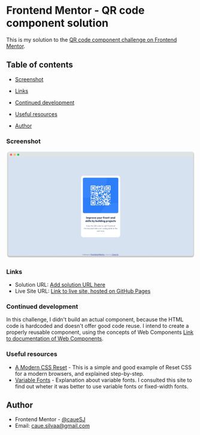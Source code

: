 # Frontend Mentor - QR code component solution

This is my solution to the [QR code component challenge on Frontend Mentor](https://www.frontendmentor.io/challenges/qr-code-component-iux_sIO_H).

## Table of contents


- [Screenshot](#screenshot)
- [Links](#links)
- [Continued development](#continued-development)
- [Useful resources](#useful-resources)

- [Author](#author)

### Screenshot

![QR code component screenshot](./images/qr-code-screenshot.png)

### Links

- Solution URL: [Add solution URL here](https://your-solution-url.com)
- Live Site URL: [Link to live site, hosted on GitHub Pages](https://cauesj.github.io/qr-code-component/)

### Continued development

In this challenge, I didn't build an actual component, because the HTML code is hardcoded and doesn't offer good code reuse.
I intend to create a properly reusable component, using the concepts of Web Components [Link to documentation of Web Components](https://developer.mozilla.org/en-US/docs/Web/API/Web_components).

### Useful resources

- [A Modern CSS Reset](https://www.joshwcomeau.com/css/custom-css-reset/) - This is a simple and good example of Reset CSS for a modern browsers, and explained step-by-step.
- [Variable Fonts](https://fonts.google.com/knowledge/introducing_type/introducing_variable_fonts) - Explanation about variable fonts. I consulted this site to find out wheter it was better to use variable fonts or fixed-width fonts.

## Author

- Frontend Mentor - [@caueSJ](https://www.frontendmentor.io/profile/caueSJ)
- Email: caue.silvaa@gmail.com